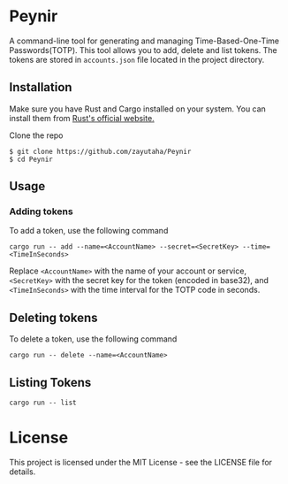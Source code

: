 # Peynir

A command-line tool for generating and managing Time-Based-One-Time Passwords(TOTP).
This tool allows you to add, delete and list tokens. The tokens are stored in ```accounts.json``` file located in the project directory.

## Installation 
Make sure you have Rust and Cargo installed on your system. You can install them from [Rust's official website.](https://www.rust-lang.org/)

Clone the repo
```
$ git clone https://github.com/zayutaha/Peynir
$ cd Peynir
```

## Usage
### Adding tokens
To add a token, use the following command
```
cargo run -- add --name=<AccountName> --secret=<SecretKey> --time=<TimeInSeconds>
```
Replace `<AccountName>` with the name of your account or service, `<SecretKey>` with the secret key for the token (encoded in base32), and `<TimeInSeconds>` with the time interval for the TOTP code in seconds.

## Deleting tokens
To delete a token, use the following command
```
cargo run -- delete --name=<AccountName>
``` 

## Listing Tokens
```
cargo run -- list 
```

# License

This project is licensed under the MIT License - see the LICENSE file for details.



